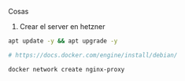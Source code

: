 Cosas
1. Crear el server en hetzner
```bash
apt update -y && apt upgrade -y

# https://docs.docker.com/engine/install/debian/

docker network create nginx-proxy


```
